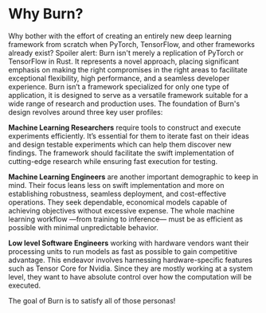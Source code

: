 # Why Burn?


Why bother with the effort of creating an entirely new deep learning framework from scratch when PyTorch, TensorFlow, and other frameworks already exist?
Spoiler alert: Burn isn't merely a replication of PyTorch or TensorFlow in Rust. 
It represents a novel approach, placing significant emphasis on making the right compromises in the right areas to facilitate exceptional flexibility, high performance, and a seamless developer experience.
Burn isn’t a framework specialized for only one type of application, it is designed to serve as a versatile framework suitable for a wide range of research and production uses.
The foundation of Burn's design revolves around three key user profiles:

**Machine Learning Researchers** require tools to construct and execute experiments efficiently.
It’s essential for them to iterate fast on their ideas and design testable experiments which can help them discover new findings.
The framework should facilitate the swift implementation of cutting-edge research while ensuring fast execution for testing.

**Machine Learning Engineers** are another important demographic to keep in mind.
Their focus leans less on swift implementation and more on establishing robustness, seamless deployment, and cost-effective operations.
They seek dependable, economical models capable of achieving objectives without excessive expense.
The whole machine learning workflow —from training to inference— must be as efficient as possible with minimal unpredictable behavior.

**Low level Software Engineers** working with hardware vendors want their processing units to run models as fast as possible to gain competitive advantage.
This endeavor involves harnessing hardware-specific features such as Tensor Core for Nvidia.
Since they are mostly working at a system level, they want to have absolute control over how the computation will be executed.

The goal of Burn is to satisfy all of those personas!
